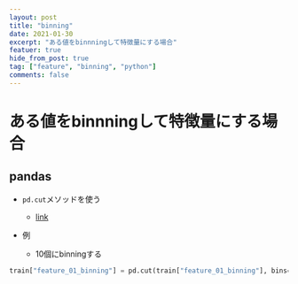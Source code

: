 ```yaml
---
layout: post
title: "binning"
date: 2021-01-30
excerpt: "ある値をbinnningして特徴量にする場合"
featuer: true
hide_from_post: true
tag: ["feature", "binning", "python"]
comments: false
---
```


# ある値をbinnningして特徴量にする場合

## pandas
 - `pd.cut`メソッドを使う
   - [link](https://pandas.pydata.org/pandas-docs/stable/reference/api/pandas.cut.html)

 - 例
   - 10個にbinningする
```python
train["feature_01_binning"] = pd.cut(train["feature_01_binning"], bins=10, labels=False)
```
